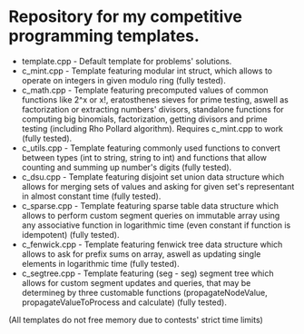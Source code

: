 # Repository for my competitive programming templates.

* template.cpp - Default template for problems' solutions. 
* c_mint.cpp - Template featuring modular int struct, which allows to operate on integers in given modulo ring (fully tested).
* c_math.cpp - Template featuring precomputed values of common functions like 2^x or x!, eratosthenes sieves for prime testing, aswell as factorization or   extracting numbers' divisors, standalone functions for computing big binomials, factorization, getting divisors and prime testing (including Rho Pollard   algorithm). Requires c_mint.cpp to work (fully tested).
* c_utils.cpp - Template featuring commonly used functions to convert between types (int to string, string to int) and functions that allow counting and     summing up number's digits (fully tested).
* c_dsu.cpp - Template featuring disjoint set union data structure which allows for merging sets of values and asking for given set's representant in         almost constant time (fully tested).
* c_sparse.cpp - Template featuring sparse table data structure which allows to perform custom segment queries on immutable array using any associative       function in logarithmic time (even constant if function is idempotent) (fully tested).
* c_fenwick.cpp - Template featuring fenwick tree data structure which allows to ask for prefix sums on array, aswell as updating single elements in         logarithmic time (fully tested).
* c_segtree.cpp - Template featuring (seg - seg) segment tree which allows for custom segment updates and queries, that may be determineg by three           customable functions (propagateNodeValue, propagateValueToProcess and calculate) (fully tested).

(All templates do not free memory due to contests' strict time limits)

